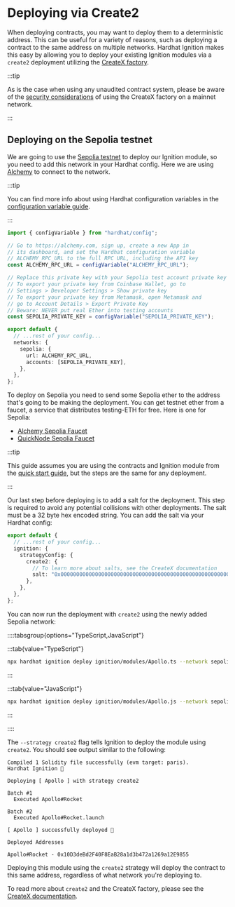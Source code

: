 # Deploying via Create2

When deploying contracts, you may want to deploy them to a deterministic address. This can be useful for a variety of reasons, such as deploying a contract to the same address on multiple networks. Hardhat Ignition makes this easy by allowing you to deploy your existing Ignition modules via a `create2` deployment utilizing the [CreateX factory](https://createx.rocks/).

:::tip

As is the case when using any unaudited contract system, please be aware of the [security considerations](https://github.com/pcaversaccio/createx?tab=readme-ov-file#security-considerations) of using the CreateX factory on a mainnet network.

:::

## Deploying on the Sepolia testnet

We are going to use the [Sepolia testnet](https://ethereum.org/en/developers/docs/networks/#sepolia) to deploy our Ignition module, so you need to add this network in your Hardhat config. Here we are using [Alchemy](https://alchemy.com/) to connect to the network.

:::tip

You can find more info about using Hardhat configuration variables in the [configuration variable guide](../../../docs/learn-more/configuration-variables.md).

:::

```ts
import { configVariable } from "hardhat/config";

// Go to https://alchemy.com, sign up, create a new App in
// its dashboard, and set the Hardhat configuration variable
// ALCHEMY_RPC_URL to the full RPC URL, including the API key
const ALCHEMY_RPC_URL = configVariable("ALCHEMY_RPC_URL");

// Replace this private key with your Sepolia test account private key
// To export your private key from Coinbase Wallet, go to
// Settings > Developer Settings > Show private key
// To export your private key from Metamask, open Metamask and
// go to Account Details > Export Private Key
// Beware: NEVER put real Ether into testing accounts
const SEPOLIA_PRIVATE_KEY = configVariable("SEPOLIA_PRIVATE_KEY");

export default {
  // ...rest of your config...
  networks: {
    sepolia: {
      url: ALCHEMY_RPC_URL,
      accounts: [SEPOLIA_PRIVATE_KEY],
    },
  },
};
```

To deploy on Sepolia you need to send some Sepolia ether to the address that's going to be making the deployment. You can get testnet ether from a faucet, a service that distributes testing-ETH for free. Here is one for Sepolia:

- [Alchemy Sepolia Faucet](https://sepoliafaucet.com/)
- [QuickNode Sepolia Faucet](https://faucet.quicknode.com/ethereum/sepolia)

:::tip

This guide assumes you are using the contracts and Ignition module from the [quick start guide](../getting-started/index.md), but the steps are the same for any deployment.

:::

Our last step before deploying is to add a salt for the deployment. This step is required to avoid any potential collisions with other deployments. The salt must be a 32 byte hex encoded string. You can add the salt via your Hardhat config:

```ts
export default {
  // ...rest of your config...
  ignition: {
    strategyConfig: {
      create2: {
        // To learn more about salts, see the CreateX documentation
        salt: "0x0000000000000000000000000000000000000000000000000000000000000000",
      },
    },
  },
};
```

You can now run the deployment with `create2` using the newly added Sepolia network:

::::tabsgroup{options="TypeScript,JavaScript"}

:::tab{value="TypeScript"}

```sh
npx hardhat ignition deploy ignition/modules/Apollo.ts --network sepolia --strategy create2
```

:::

:::tab{value="JavaScript"}

```sh
npx hardhat ignition deploy ignition/modules/Apollo.js --network sepolia --strategy create2
```

:::

::::

The `--strategy create2` flag tells Ignition to deploy the module using `create2`. You should see output similar to the following:

```
Compiled 1 Solidity file successfully (evm target: paris).
Hardhat Ignition 🚀

Deploying [ Apollo ] with strategy create2

Batch #1
  Executed Apollo#Rocket

Batch #2
  Executed Apollo#Rocket.launch

[ Apollo ] successfully deployed 🚀

Deployed Addresses

Apollo#Rocket - 0x10D3deBd2F40F8EaB28a1d3b472a1269a12E9855
```

Deploying this module using the `create2` strategy will deploy the contract to this same address, regardless of what network you're deploying to.

To read more about `create2` and the CreateX factory, please see the [CreateX documentation](https://github.com/pcaversaccio/createx).
